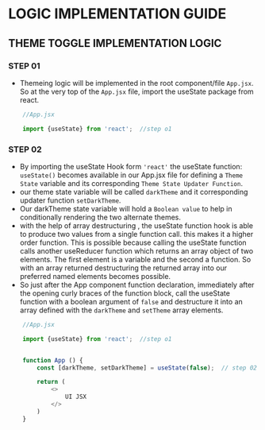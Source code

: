 # LOGIC IMPLEMENTATION GUIDE

## THEME TOGGLE IMPLEMENTATION LOGIC

### STEP 01
- Themeing logic will be implemented in the root component/file <code>App.jsx</code>.
So at the very top of the <code>App.jsx</code> file, import the useState package from react.
```js
    //App.jsx

    import {useState} from 'react';  //step o1
```

### STEP 02
- By importing the useState Hook form <code>'react'</code> the useState function: <code>useState()</code> becomes available 
in our App.jsx file for defining a <code>Theme State</code> variable and its corresponding <code>Theme State Updater Function</code>.
- our theme state variable will be called <code>darkTheme</code> and it corresponding updater function <code>setDarkTheme</code>.
- Our darkTheme state variable will hold a <code>Boolean value</code> to help in conditionally rendering the two alternate themes.
- with the help of array destructuring , the useState function hook is able to produce two values from a single function call. this makes it a higher order function. This is possible because calling the useState function calls another useReducer function which returns an array object of two elements. The first element is a variable and the second a function. So with an array returned destructuring the returned array into our preferred named elements becomes possible.
- So just after the App component function declaration, immediately after the opening curly braces of the function block, call the useState function with a boolean argument of <code>false</code> and destructure it into an array defined with the <code>darkTheme</code> and <code>setTheme</code> array elements.

```js
    //App.jsx

    import {useState} from 'react';  //step o1


    function App () {
        const [darkTheme, setDarkTheme] = useState(false);  // step 02

        return (
            <>
                UI JSX
            </>
        )
    }
```
